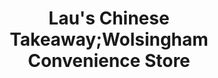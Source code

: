 ---
title: "Lau's Chinese Takeaway;Wolsingham Convenience Store"
url: /bishop-auckland/laus-chinese-takeaway-wolsingham-convenience-store/
shop: Lebensmittel
---